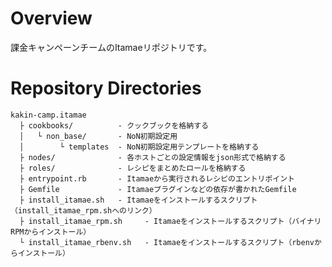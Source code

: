 Overview
========

課金キャンペーンチームのItamaeリポジトリです。

Repository Directories
======================

~~~
kakin-camp.itamae
  ├ cookbooks/          - クックブックを格納する
  │   └ non_base/       - NoN初期設定用
  │        └ templates  - NoN初期設定用テンプレートを格納する
  ├ nodes/              - 各ホストごとの設定情報をjson形式で格納する
  ├ roles/              - レシピをまとめたロールを格納する
  ├ entrypoint.rb       - Itamaeから実行されるレシピのエントリポイント
  ├ Gemfile             - Itamaeプラグインなどの依存が書かれたGemfile
  ├ install_itamae.sh   - Itamaeをインストールするスクリプト（install_itamae_rpm.shへのリンク）
  ├ install_itamae_rpm.sh     - Itamaeをインストールするスクリプト（バイナリRPMからインストール）
  └ install_itamae_rbenv.sh   - Itamaeをインストールするスクリプト（rbenvからインストール）
~~~
